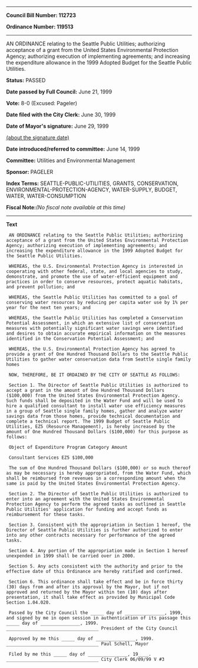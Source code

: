 

********

**Council Bill Number: 112723**
   
**Ordinance Number: 119513**
********

 AN ORDINANCE relating to the Seattle Public Utilities; authorizing acceptance of a grant from the United States Environmental Protection Agency; authorizing execution of implementing agreements; and increasing the expenditure allowance in the 1999 Adopted Budget for the Seattle Public Utilities.

**Status:** PASSED
   
**Date passed by Full Council:** June 21, 1999
   
**Vote:** 8-0 (Excused: Pageler)
   
**Date filed with the City Clerk:** June 30, 1999
   
**Date of Mayor's signature:** June 29, 1999
   
[(about the signature date)](/~public/approvaldate.htm)
   
   
   
**Date introduced/referred to committee:** June 14, 1999
   
**Committee:** Utilities and Environmental Management
   
**Sponsor:** PAGELER
   
   
**Index Terms:** SEATTLE-PUBLIC-UTILITIES, GRANTS, CONSERVATION, ENVIRONMENTAL-PROTECTION-AGENCY, WATER-SUPPLY, BUDGET, WATER, WATER-CONSUMPTION

**Fiscal Note:**_(No fiscal note available at this time)_

********

**Text**
   
```
 AN ORDINANCE relating to the Seattle Public Utilities; authorizing acceptance of a grant from the United States Environmental Protection Agency; authorizing execution of implementing agreements; and increasing the expenditure allowance in the 1999 Adopted Budget for the Seattle Public Utilities.

 WHEREAS, the U.S. Environmental Protection Agency is interested in cooperating with other federal, state, and local agencies to study, demonstrate, and promote the use of water-efficient equipment and practices in order to conserve resources, protect aquatic habitats, and prevent pollution; and

 WHEREAS, the Seattle Public Utilities has committed to a goal of conserving water resources by reducing per capita water use by 1% per year for the next ten years; and

 WHEREAS, the Seattle Public Utilities has completed a Conservation Potential Assessment, in which an extensive list of conservation measures with potentially significant water savings were identified and desires to obtain accurate empirical information on the measures identified in the Conservation Potential Assessment; and

 WHEREAS, the U.S. Environmental Protection Agency has agreed to provide a grant of One Hundred Thousand Dollars to the Seattle Public Utilities to gather water conservation data from Seattle single family homes

 NOW, THEREFORE, BE IT ORDAINED BY THE CITY OF SEATTLE AS FOLLOWS:

 Section 1. The Director of Seattle Public Utilities is authorized to accept a grant in the amount of One Hundred Thousand Dollars ($100,000) from the United States Environmental Protection Agency. Such funds shall be deposited in the Water Fund and will be used to hire a qualified consultant to install water use efficiency measures in a group of Seattle single family homes, gather and analyze water savings data from those homes, provide technical documentation and complete a technical report. The 1999 Budget of Seattle Public Utilities, EZ5 (Resource Management), is hereby increased by the amount of One Hundred Thousand Dollars ($100,000) for this purpose as follows:

 Object of Expenditure Program Category Amount

 Consultant Services EZ5 $100,000

 The sum of One Hundred Thousand Dollars ($100,000) or so much thereof as may be necessary is hereby appropriated, from the Water Fund, which shall be reimbursed from revenues in a corresponding amount when the same is paid by the United States Environmental Protection Agency.

 Section 2. The Director of Seattle Public Utilities is authorized to enter into an agreement with the United States Environmental Protection Agency to perform the agreed tasks as outlined in Seattle Public Utilities' application for funding and accept funds as reimbursement for these tasks.

 Section 3. Consistent with the appropriation in Section 1 hereof, the Director of Seattle Public Utilities is further authorized to enter into any other contracts necessary for performance of the agreed tasks.

 Section 4. Any portion of the appropriation made in Section 1 hereof unexpended in 1999 shall be carried over in 2000.

 Section 5. Any acts consistent with the authority and prior to the effective date of this Ordinance are hereby ratified and confirmed.

 Section 6. This ordinance shall take effect and be in force thirty (30) days from and after its approval by the Mayor, but if not approved and returned by the Mayor within ten (10) days after presentation, it shall take effect as provided by Municipal Code Section 1.04.020.

 Passed by the City Council the _____ day of _______________, 1999, and signed by me in open session in authentication of its passage this _____ day of _______________, 1999. ___________________________________ President of the City Council

 Approved by me this _____ day of _______________, 1999. ___________________________________ Paul Schell, Mayor

 Filed by me this _____ day of _______________, 19____. ___________________________________ City Clerk 06/09/99 V #3

```
